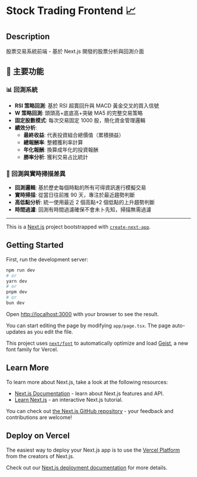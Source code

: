 # Stock Trading Frontend 📈

## Description

股票交易系統前端 - 基於 Next.js 開發的股票分析與回測介面

## 🚀 主要功能

### 📊 回測系統

- **RSI 策略回測**: 基於 RSI 超賣回升與 MACD 黃金交叉的買入信號
- **W 策略回測**: 頭頭高+底底高+突破 MA5 的完整交易策略
- **固定股數模式**: 每次交易固定 1000 股，簡化資金管理邏輯
- **績效分析**:
  - **最終收益**: 代表投資組合總價值（累積損益）
  - **總報酬率**: 整體獲利率計算
  - **年化報酬**: 換算成年化的投資報酬
  - **勝率分析**: 獲利交易占比統計

### 🎯 回測與實時掃描差異

- **回測邏輯**: 基於歷史每個時點的所有可得資訊進行模擬交易
- **實時掃描**: 從當日往前推 90 天，專注於最近趨勢判斷
- **高低點分析**: 統一使用最近 2 個高點+2 個低點的上升趨勢判斷
- **時間過濾**: 回測有時間過濾確保不會未卜先知，掃描無需過濾

---

This is a [Next.js](https://nextjs.org) project bootstrapped with [`create-next-app`](https://nextjs.org/docs/app/api-reference/cli/create-next-app).

## Getting Started

First, run the development server:

```bash
npm run dev
# or
yarn dev
# or
pnpm dev
# or
bun dev
```

Open [http://localhost:3000](http://localhost:3000) with your browser to see the result.

You can start editing the page by modifying `app/page.tsx`. The page auto-updates as you edit the file.

This project uses [`next/font`](https://nextjs.org/docs/app/building-your-application/optimizing/fonts) to automatically optimize and load [Geist](https://vercel.com/font), a new font family for Vercel.

## Learn More

To learn more about Next.js, take a look at the following resources:

- [Next.js Documentation](https://nextjs.org/docs) - learn about Next.js features and API.
- [Learn Next.js](https://nextjs.org/learn) - an interactive Next.js tutorial.

You can check out [the Next.js GitHub repository](https://github.com/vercel/next.js) - your feedback and contributions are welcome!

## Deploy on Vercel

The easiest way to deploy your Next.js app is to use the [Vercel Platform](https://vercel.com/new?utm_medium=default-template&filter=next.js&utm_source=create-next-app&utm_campaign=create-next-app-readme) from the creators of Next.js.

Check out our [Next.js deployment documentation](https://nextjs.org/docs/app/building-your-application/deploying) for more details.
